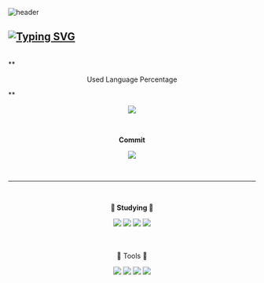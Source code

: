 

<!--
**mick243/mick243** is a ✨ _special_ ✨ repository because its `README.md` (this file) appears on your GitHub profile.

Here are some ideas to get you started:

- 🔭 I’m currently working on ...
- 🌱 I’m currently learning ...
- 👯 I’m looking to collaborate on ...
- 🤔 I’m looking for help with ...
- 💬 Ask me about ...
- 📫 How to reach me: ...
- 😄 Pronouns: ...
- ⚡ Fun fact: ...
-->
 ![header](https://capsule-render.vercel.app/api?type=waving&color=F747EDFF&text=&animation=twinkling&height=80)

## [![Typing SVG](https://readme-typing-svg.demolab.com?font=Alkatra&weight=500&size=45&duration=4000&pause=3&color=F747EDFF&center=true&vCenter=false&multiline=true&repeat=true&width=900&height=100&lines=Jeongmin's+GitHub)](https://git.io/typing-svg)

</br>
**<p class = "title" align="center">Used Language Percentage </p>**
<p align = "center">
<img src="https://github-readme-stats.vercel.app/api/top-langs/?username=mick243&layout=compact">
</p>
</br>

**<p class = "title" align="center">Commit</p>**
<p align = "center">
<img src="https://github-readme-stats.vercel.app/api?username=mick243&show_icons=true&theme=radical">
</p>
</br>

---

</br>

**<p class = "title" align="center" font-weight=bold>🌱 Studying 🌱 </p>**
<div align="center">
	<img src="https://img.shields.io/badge/HTML5-E34F26?style=flat&logo=HTML5&logoColor=white" />
	<img src="https://img.shields.io/badge/CSS3-1572B6?style=flat&logo=CSS3&logoColor=white" />
	<img src="https://img.shields.io/badge/Java-007396?style=flat&logo=Java&logoColor=white" />
	<img src="https://img.shields.io/badge/JavaScript-F7DF1E?style=flat&logo=JavaScript&logoColor=white" />
</div>
</br>


</br>
<p class = "title" align="center">🌱 Tools 🌱 </p>
<div align="center">
	<img src="https://img.shields.io/badge/Visual Studio Code-007ACC?style=flat&logo=VisualStudioCode&logoColor=white" />
	<img src="https://img.shields.io/badge/Eclipse IDE-2C2255?style=flat&logo=EclipseIDE&logoColor=white" />
	<img src="https://img.shields.io/badge/Node.js-339933?style=flat&logo=Node.js&logoColor=white" />
	<img src="https://img.shields.io/badge/React-61DAFB?style=flat&logo=React&logoColor=black" />
</div>
</br>
